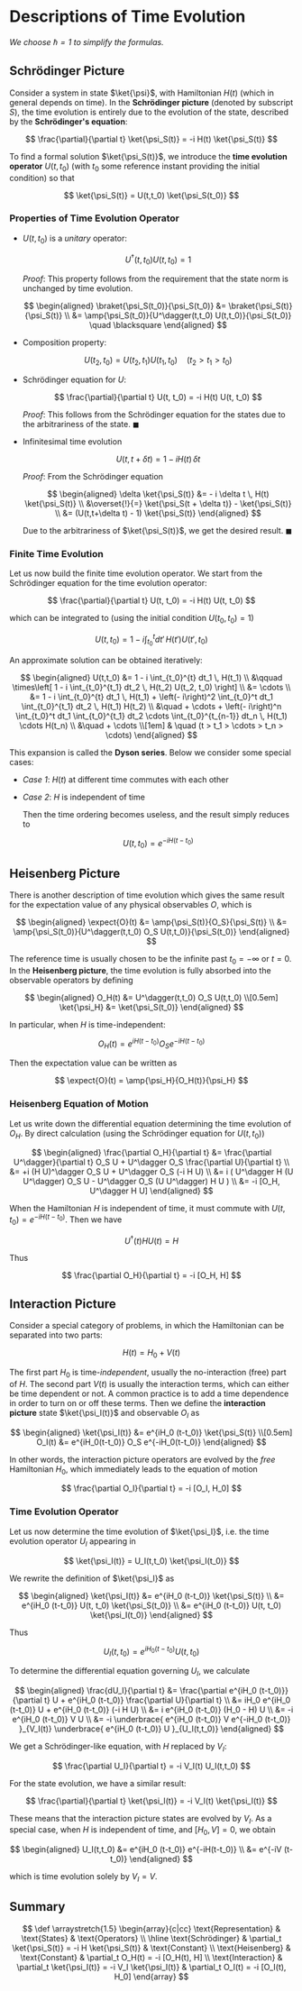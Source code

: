 <style>
    .katex {
        font-size: 1.1em;
    }
    .remark {
        border-radius: 15px;
        padding: 20px;
        background-color: SeaGreen;
        color: White;
    }
    .result {
        border-radius: 15px;
        padding: 20px;
        background-color: DarkSlateBlue;
        color: White;
    }
</style>

# Descriptions of Time Evolution

*We choose $\hbar = 1$ to simplify the formulas.*

## Schrödinger Picture

Consider a system in state $\ket{\psi}$, with Hamiltonian $H(t)$ (which in general depends on time). In the **Schrödinger picture** (denoted by subscript $S$), the time evolution is entirely due to the evolution of the state, described by the **Schrödinger's equation**:

$$
\frac{\partial}{\partial t} \ket{\psi_S(t)}
= -i H(t) \ket{\psi_S(t)}
$$

To find a formal solution $\ket{\psi_S(t)}$, we introduce the **time evolution operator** $U(t,t_0)$ (with $t_0$ some reference instant providing the initial condition) so that

$$
\ket{\psi_S(t)} = U(t,t_0) \ket{\psi_S(t_0)}
$$

### Properties of Time Evolution Operator

- $U(t,t_0)$ is a *unitary* operator:
    
    $$
    U^\dagger(t,t_0) U(t,t_0) = 1
    $$

    *Proof*: This property follows from the requirement that the state norm is unchanged by time evolution.

    $$
    \begin{aligned}
        \braket{\psi_S(t_0)}{\psi_S(t_0)} 
        &= \braket{\psi_S(t)}{\psi_S(t)}
        \\
        &= \amp{\psi_S(t_0)}{U^\dagger(t,t_0) U(t,t_0)}{\psi_S(t_0)}
        \quad \blacksquare
    \end{aligned}
    $$

- Composition property:
    
    $$
    U(t_2,t_0) = U(t_2,t_1) U(t_1,t_0) \quad
    (t_2 > t_1 > t_0)
    $$

- Schrödinger equation for $U$:

    $$
    \frac{\partial}{\partial t} U(t, t_0)
    = -i H(t) U(t, t_0)
    $$

    *Proof*: This follows from the Schrödinger equation for the states due to the arbitrariness of the state. $\blacksquare$

- Infinitesimal time evolution
    
    $$
    U(t, t + \delta t) = 1 - i H(t) \, \delta t
    $$

    *Proof*: From the Schrödinger equation

    $$
    \begin{aligned}
        \delta \ket{\psi_S(t)} 
        &= - i \delta t \, H(t) \ket{\psi_S(t)} 
        \\
        &\overset{!}{=} \ket{\psi_S(t + \delta t)} 
        - \ket{\psi_S(t)} 
        \\
        &= (U(t,t+\delta t) - 1) \ket{\psi_S(t)} 
    \end{aligned}
    $$

    Due to the arbitrariness of $\ket{\psi_S(t)}$, we get the desired result. $\blacksquare$

### Finite Time Evolution

Let us now build the finite time evolution operator. We start from the Schrödinger equation for the time evolution operator:

$$
\frac{\partial}{\partial t} U(t, t_0)
= -i H(t) U(t, t_0)
$$

which can be integrated to (using the initial condition $U(t_0,t_0) = 1$)

$$
U(t, t_0) = 1 - i 
\int_{t_0}^{t} dt' \, H(t') U(t', t_0)
$$

An approximate solution can be obtained iteratively:

$$
\begin{aligned}
    U(t,t_0) &= 1 - i 
    \int_{t_0}^{t} dt_1 \, H(t_1) 
    \\ &\qquad \times\left[
        1 - i 
        \int_{t_0}^{t_1} dt_2 \, H(t_2) U(t_2, t_0)
    \right]
    \\
    &= \cdots
    \\
    &= 1 - i 
    \int_{t_0}^{t} dt_1 \, H(t_1) 
    + \left(- i\right)^2
    \int_{t_0}^t dt_1 \int_{t_0}^{t_1} dt_2
    \, H(t_1) H(t_2)
    \\ &\quad + \cdots 
    + \left(- i\right)^n
    \int_{t_0}^t dt_1 \int_{t_0}^{t_1} dt_2 \cdots
    \int_{t_0}^{t_{n-1}} dt_n 
    \, H(t_1) \cdots H(t_n)
    \\ &\quad + \cdots 
    \\[1em] & \quad
    (t > t_1 > \cdots > t_n > \cdots)
\end{aligned}
$$

This expansion is called the **Dyson series**. Below we consider some special cases:

- *Case 1*: $H(t)$ at different time commutes with each other

- *Case 2*: $H$ is independent of time

    Then the time ordering becomes useless, and the result simply reduces to

    $$
    U(t, t_0) = e^{-i H (t - t_0)}
    $$

## Heisenberg Picture

There is another description of time evolution which gives the same result for the expectation value of any physical observables $O$, which is 

$$
\begin{aligned}
    \expect{O}(t) &= \amp{\psi_S(t)}{O_S}{\psi_S(t)}
    \\
    &= \amp{\psi_S(t_0)}{U^\dagger(t,t_0) O_S U(t,t_0)}{\psi_S(t_0)}
\end{aligned}
$$

The reference time is usually chosen to be the infinite past $t_0 = -\infty$ or $t = 0$. In the **Heisenberg picture**, the time evolution is fully absorbed into the observable operators by defining

$$
\begin{aligned}
    O_H(t) &= U^\dagger(t,t_0) O_S U(t,t_0) 
    \\[0.5em]
    \ket{\psi_H} &= \ket{\psi_S(t_0)}
\end{aligned}
$$

In particular, when $H$ is time-independent:

$$
O_H(t) = e^{iH(t-t_0)} O_S e^{-iH(t-t_0)}
$$

Then the expectation value can be written as

$$
\expect{O}(t) = \amp{\psi_H}{O_H(t)}{\psi_H}
$$

### Heisenberg Equation of Motion

Let us write down the differential equation determining the time evolution of $O_H$. By direct calculation (using the Schrödinger equation for $U(t,t_0)$)

$$
\begin{aligned}
    \frac{\partial O_H}{\partial t}
    &= \frac{\partial U^\dagger}{\partial t} O_S U
    + U^\dagger O_S \frac{\partial U}{\partial t}
    \\
    &= +i (H U)^\dagger O_S U + U^\dagger O_S (-i H U)
    \\
    &= i ( 
        U^\dagger H (U U^\dagger) O_S U
        - U^\dagger O_S (U U^\dagger) H U
    ) \\
    &= -i [O_H, U^\dagger H U]
\end{aligned}
$$

When the Hamiltonian $H$ is independent of time, it must commute with $U(t,t_0) = e^{-iH(t-t_0)}$. Then we have

$$
U^\dagger(t) H U(t) = H
$$

Thus

$$
\frac{\partial O_H}{\partial t} = -i [O_H, H]
$$

## Interaction Picture

Consider a special category of problems, in which the Hamiltonian can be separated into two parts:

$$
H(t) = H_0 + V(t)
$$

The first part $H_0$ is time-*independent*, usually the no-interaction (free) part of $H$. The second part $V(t)$ is usually the interaction terms, which can either be time dependent or not. A common practice is to add a time dependence in order to turn on or off these terms. Then we define the **interaction picture** state $\ket{\psi_I(t)}$ and observable $O_I$ as

$$
\begin{aligned}
    \ket{\psi_I(t)} &= e^{iH_0 (t-t_0)} \ket{\psi_S(t)}
    \\[0.5em]
    O_I(t) &= e^{iH_0(t-t_0)} O_S e^{-iH_0(t-t_0)}
\end{aligned}
$$

In other words, the interaction picture operators are evolved by the *free* Hamiltonian $H_0$, which immediately leads to the equation of motion

$$
\frac{\partial O_I}{\partial t} = -i [O_I, H_0]
$$

### Time Evolution Operator

Let us now determine the time evolution of $\ket{\psi_I}$, i.e. the time evolution operator $U_I$ appearing in

$$
\ket{\psi_I(t)} = U_I(t,t_0) \ket{\psi_I(t_0)}
$$

We rewrite the definition of $\ket{\psi_I}$ as

$$
\begin{aligned}
    \ket{\psi_I(t)} &= e^{iH_0 (t-t_0)} \ket{\psi_S(t)}
    \\
    &= e^{iH_0 (t-t_0)} U(t, t_0) \ket{\psi_S(t_0)}
    \\
    &= e^{iH_0 (t-t_0)} U(t, t_0) \ket{\psi_I(t_0)}
\end{aligned}
$$

Thus

$$
U_I(t,t_0) = e^{iH_0 (t-t_0)} U(t, t_0)
$$

To determine the differential equation governing $U_I$, we calculate

$$
\begin{aligned}
    \frac{dU_I}{\partial t}
    &= \frac{\partial e^{iH_0 (t-t_0)}}{\partial t} U
    + e^{iH_0 (t-t_0)} \frac{\partial U}{\partial t}
    \\
    &= iH_0 e^{iH_0 (t-t_0)} U
    + e^{iH_0 (t-t_0)} (-i H U)
    \\
    &= i e^{iH_0 (t-t_0)} (H_0 - H) U
    \\
    &= -i e^{iH_0 (t-t_0)} V U
    \\
    &= -i \underbrace{
        e^{iH_0 (t-t_0)} V e^{-iH_0 (t-t_0)}
    }_{V_I(t)} \underbrace{
        e^{iH_0 (t-t_0)} U
    }_{U_I(t,t_0)}
\end{aligned}
$$

We get a Schrödinger-like equation, with $H$ replaced by $V_I$:

$$
\frac{\partial U_I}{\partial t} = -i V_I(t) U_I(t,t_0)
$$

For the state evolution, we have a similar result:

$$
\frac{\partial}{\partial t} \ket{\psi_I(t)}
= -i V_I(t) \ket{\psi_I(t)}
$$

These means that the interaction picture states are evolved by $V_I$. As a special case, when $H$ is independent of time, and $[H_0, V] = 0$, we obtain

$$
\begin{aligned}
    U_I(t,t_0) &= e^{iH_0 (t-t_0)} e^{-iH(t-t_0)}
    \\
    &= e^{-iV (t-t_0)}
\end{aligned}
$$

which is time evolution solely by $V_I = V$. 

## Summary

$$
\def \arraystretch{1.5}
\begin{array}{c|cc}
    \text{Representation} & \text{States} & \text{Operators}
    \\ \hline
    \text{Schrödinger} & 
    \partial_t \ket{\psi_S(t)} = -i H \ket{\psi_S(t)} & 
    \text{Constant}
    \\
    \text{Heisenberg} & 
    \text{Constant} &
    \partial_t O_H(t) = -i [O_H(t), H]
    \\
    \text{Interaction} &
    \partial_t \ket{\psi_I(t)} = -i V_I \ket{\psi_I(t)} &
    \partial_t O_I(t) = -i [O_I(t), H_0]
\end{array}
$$
